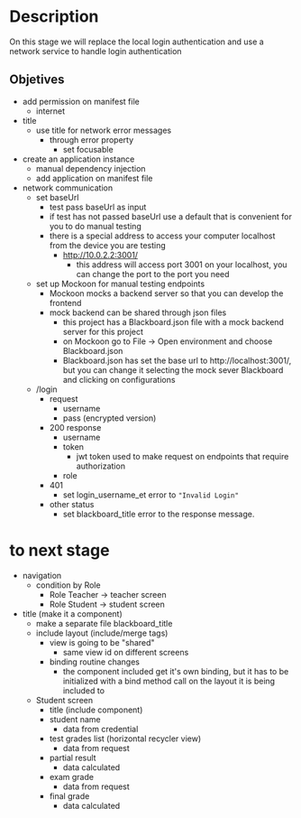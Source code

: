 # Description 

On this stage we will replace the local login authentication and use a network service to handle
login authentication



## Objetives
  - add permission on manifest file
    - internet
  - title
    - use title for network error messages
      - through error property
        - set focusable
  - create an application instance
    - manual dependency injection
    - add application on manifest file
  - network communication
    - set baseUrl
      - test pass baseUrl as input
      - if test has not passed baseUrl use a default that is convenient for you to do manual testing
      - there is a special address to access your computer localhost from the device you are testing
        - http://10.0.2.2:3001/
          - this address will access port 3001 on your localhost, you can change the port to the port you need
    - set up Mockoon for manual testing endpoints
      - Mockoon mocks a backend server so that you can develop the frontend
      - mock backend can be shared through json files
        - this project has a Blackboard.json file with a mock backend server for this project
        - on Mockoon go to File -> Open environment and choose Blackboard.json
        - Blackboard.json has set the base url to http://localhost:3001/, but you can change it selecting the mock sever Blackboard and clicking on configurations
    - /login
      - request
        - username
        - pass (encrypted version)
      - 200 response
        - username
        - token
          - jwt token used to make request on endpoints that require authorization
        - role
      - 401 
        - set login_username_et error to <code>"Invalid Login"</code>
      - other status 
        - set blackboard_title error to the response message.

# to next stage
  - navigation
    - condition by Role
      - Role Teacher -> teacher screen
      - Role Student -> student screen
  - title (make it a component) 
    - make a separate file blackboard_title
    - include layout (include/merge tags)
        - view is going to be "shared"
          - same view id on different screens
        - binding routine changes
          - the component included get it's own binding, but it has to be initialized with a bind method call on the layout it is being included to
    - Student screen
      - title (include component)
      - student name
        - data from credential
      - test grades list (horizontal recycler view)
        - data from request
      - partial result
        - data calculated
      - exam grade
        - data from request
      - final grade
        - data calculated